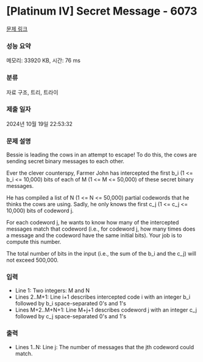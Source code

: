 # [Platinum IV] Secret Message - 6073 

[문제 링크](https://www.acmicpc.net/problem/6073) 

### 성능 요약

메모리: 33920 KB, 시간: 76 ms

### 분류

자료 구조, 트리, 트라이

### 제출 일자

2024년 10월 19일 22:53:32

### 문제 설명

<p>Bessie is leading the cows in an attempt to escape! To do this, the cows are sending secret binary messages to each other.</p>

<p>Ever the clever counterspy, Farmer John has intercepted the first b_i (1 <= b_i <= 10,000) bits of each of M (1 <= M <= 50,000) of these secret binary messages.</p>

<p>He has compiled a list of N (1 <= N <= 50,000) partial codewords that he thinks the cows are using. Sadly, he only knows the first c_j (1 <= c_j <= 10,000) bits of codeword j.</p>

<p>For each codeword j, he wants to know how many of the intercepted messages match that codeword (i.e., for codeword j, how many times does a message and the codeword have the same initial bits).  Your job is to compute this number.</p>

<p>The total number of bits in the input (i.e., the sum of the b_i and the c_j) will not exceed 500,000.</p>

### 입력 

 <ul>
	<li>Line 1: Two integers: M and N</li>
	<li>Lines 2..M+1: Line i+1 describes intercepted code i with an integer b_i followed by b_i space-separated 0's and 1's</li>
	<li>Lines M+2..M+N+1: Line M+j+1 describes codeword j with an integer c_j followed by c_j space-separated 0's and 1's</li>
</ul>

### 출력 

 <ul>
	<li>Lines 1..N: Line j: The number of messages that the jth codeword could match.</li>
</ul>

